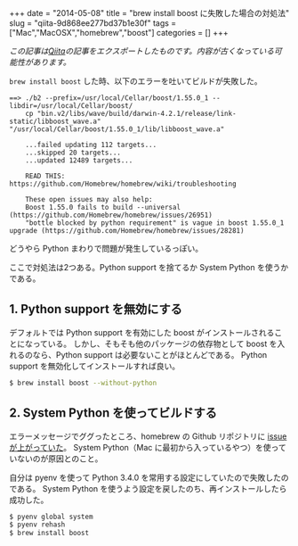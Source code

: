 +++ 
date = "2014-05-08"
title = "brew install boost に失敗した場合の対処法"
slug = "qiita-9d868ee277bd37b1e30f" 
tags = ["Mac","MacOSX","homebrew","boost"]
categories = []
+++

*この記事は[Qiita](https://qiita.com/dtan4/items/9d868ee277bd37b1e30f)の記事をエクスポートしたものです。内容が古くなっている可能性があります。*

`brew install boost` した時、以下のエラーを吐いてビルドが失敗した。

```
==> ./b2 --prefix=/usr/local/Cellar/boost/1.55.0_1 --libdir=/usr/local/Cellar/boost/
    cp "bin.v2/libs/wave/build/darwin-4.2.1/release/link-static/libboost_wave.a"  "/usr/local/Cellar/boost/1.55.0_1/lib/libboost_wave.a"

    ...failed updating 112 targets...
    ...skipped 20 targets...
    ...updated 12489 targets...

    READ THIS: https://github.com/Homebrew/homebrew/wiki/troubleshooting

    These open issues may also help:
    Boost 1.55.0 fails to build --universal (https://github.com/Homebrew/homebrew/issues/26951)
    "bottle blocked by python requirement" is vague in boost 1.55.0_1 upgrade (https://github.com/Homebrew/homebrew/issues/28281)
```

どうやら Python まわりで問題が発生しているっぽい。

ここで対処法は2つある。Python support を捨てるか System Python を使うかである。

## 1. Python support を無効にする
デフォルトでは Python support を有効にした boost がインストールされることになっている。
しかし、そもそも他のパッケージの依存物として boost を入れるのなら、Python support は必要ないことがほとんどである。
Python support を無効化してインストールすれば良い。

```bash
$ brew install boost --without-python
```

## 2. System Python を使ってビルドする
エラーメッセージでググったところ、homebrew の Github リポジトリに [issue が上がっていた](https://github.com/Homebrew/homebrew/issues/28281)。
System Python（Mac に最初から入っているやつ）を使っていないのが原因とのこと。

自分は pyenv を使って Python 3.4.0 を常用する設定にしていたので失敗したのである。
System Python を使うよう設定を戻したのち、再インストールしたら成功した。

```bash
$ pyenv global system
$ pyenv rehash
$ brew install boost
```
